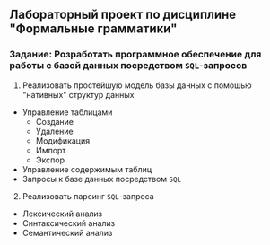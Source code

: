 ## Лабораторный проект по дисциплине "Формальные грамматики"
### **Задание**: Розработать программное обеспечение для работы с базой данных посредством `SQL`-запросов
1. Реализовать простейшую модель базы данных с помошью "нативных" структур данных
  - Управление таблицами
    - Создание
    - Удаление
    - Модификация
    - Импорт
    - Экспор
  - Управление содержимым таблиц
  - Запросы к базе данных посредством `SQL`
2. Реализовать парсинг `SQL`-запроса
  - Лексический анализ
  - Синтаксический анализ
  - Семантический анализ
